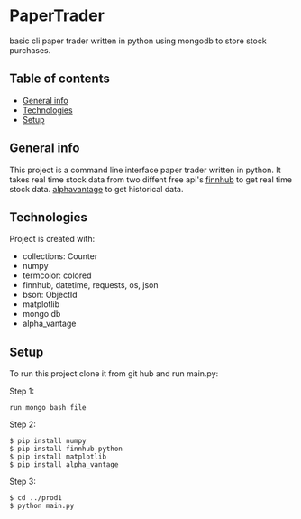 # PaperTrader

basic cli paper trader written in python using mongodb to store stock purchases.

## Table of contents
* [General info](#general-info)
* [Technologies](#technologies)
* [Setup](#setup)

## General info
This project is a command line interface paper trader written in python. It takes real time stock data from two diffent free api's [finnhub](https://finnhub.io/) to get real time stock data. [alphavantage](https://www.alphavantage.co) to get historical data.
	
## Technologies
Project is created with:
* collections: Counter 
* numpy 
* termcolor: colored
* finnhub, datetime, requests, os, json
* bson: ObjectId
* matplotlib
* mongo db
* alpha_vantage
	
## Setup
To run this project clone it from git hub and run main.py:

Step 1:
```
run mongo bash file
```
Step 2:
```
$ pip install numpy
$ pip install finnhub-python
$ pip install matplotlib
$ pip install alpha_vantage
```
Step 3:
```
$ cd ../prod1
$ python main.py
```
